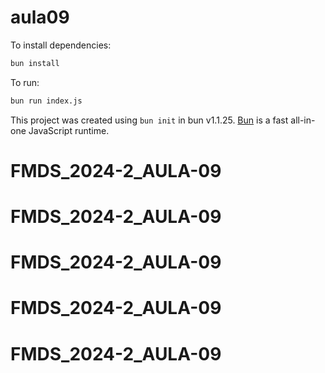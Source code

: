 # aula09

To install dependencies:

```bash
bun install
```

To run:

```bash
bun run index.js
```

This project was created using `bun init` in bun v1.1.25. [Bun](https://bun.sh) is a fast all-in-one JavaScript runtime.
# FMDS_2024-2_AULA-09
# FMDS_2024-2_AULA-09
# FMDS_2024-2_AULA-09
# FMDS_2024-2_AULA-09
# FMDS_2024-2_AULA-09
